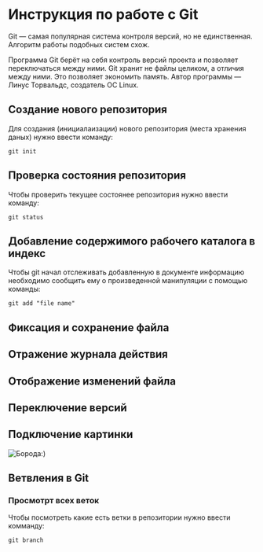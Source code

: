 # Инструкция по работе с Git

Git — самая популярная система контроля версий, но не единственная. Алгоритм
работы подобных систем схож.

Программа Git берёт на себя контроль версий проекта и позволяет переключаться между ними. Git хранит не файлы целиком, а отличия между ними. Это позволяет
экономить память. Автор программы — Линус Торвальдс, создатель ОС Linux.

## Создание нового репозитория

Для создания (инициалаизации) нового репозитория (места хранения даных) нужно ввести команду:

    git init

## Проверка состояния репозитория

Чтобы проверить текущее состоянее репозитория нужно ввести команду:

    git status

## Добавление содержимого рабочего каталога в индекс

Чтобы git начал отслеживать добавленную в документе информацию необходимо сообщить ему о произведенной манипуляции с помощью команды:

    git add "file name"

## Фиксация и сохранение файла

## Отражение журнала действия

## Отображение изменений файла

## Переключение версий

## Подключение картинки

![Борода:)](image.png)

## Ветвления в Git

### Просмотрт всех веток

Чтобы посмотреть какие есть ветки в репозитории нужно ввести комманду:

    git branch

